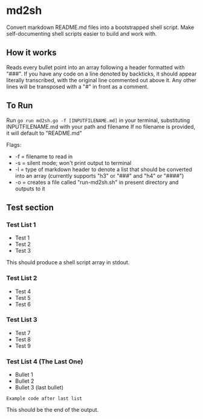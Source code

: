 # md2sh
Convert markdown README.md files into a bootstrapped shell script. Make self-documenting shell scripts easier to build and work with.

## How it works
Reads every bullet point into an array following a header formatted with "###".
If you have any code on a line denoted by backticks, it should appear literally transcribed, with the original line commented out above it.
Any other lines will be transposed with a "#" in front as a comment.

## To Run
Run `go run md2sh.go -f [INPUTFILENAME.md]` in your terminal, substituting INPUTFILENAME.md with your path and filename
If no filename is provided, it will default to "README.md"

Flags:
* -f = filename to read in
* -s = silent mode; won't print output to terminal
* -l = type of markdown header to denote a list that should be converted into an array (currently supports "h3" or "###" and "h4" or "####")
* -o = creates a file called "run-md2sh.sh" in present directory and outputs to it 

## Test section

### Test List 1
* Test 1
* Test 2
* Test 3

This should produce a shell script array in stdout.

### Test List 2
- Test 4
- Test 5
- Test 6

### Test List 3
+ Test 7
+ Test 8
+ Test 9

### Test List 4 (The Last One)
* Bullet 1
* Bullet 2
* Bullet 3 (last bullet)

`Example code after last list`

This should be the end of the output.